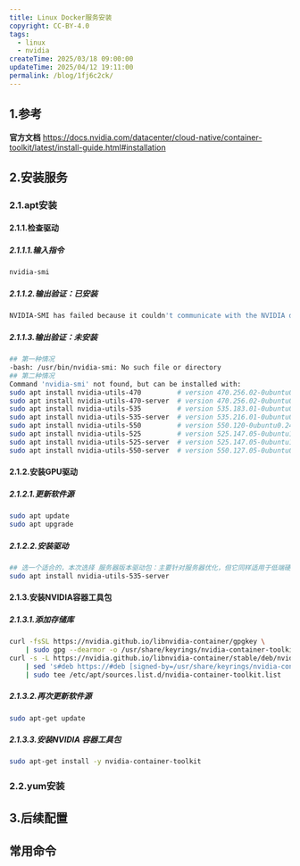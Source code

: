 ```yaml
---
title: Linux Docker服务安装
copyright: CC-BY-4.0
tags:
  - linux
  - nvidia
createTime: 2025/03/18 09:00:00
updateTime: 2025/04/12 19:11:00
permalink: /blog/1fj6c2ck/
---
```


## 1.参考

**官方文档**
https://docs.nvidia.com/datacenter/cloud-native/container-toolkit/latest/install-guide.html#installation

## 2.安装服务

### 2.1.apt安装

#### 2.1.1.检查驱动

##### 2.1.1.1.输入指令

```bash
nvidia-smi
```

##### 2.1.1.2.输出验证：已安装

```bash
NVIDIA-SMI has failed because it couldn't communicate with the NVIDIA driver. Make sure that the latest NVIDIA driver is installed and running.
```

##### 2.1.1.3.输出验证：未安装

```bash
## 第一种情况
-bash: /usr/bin/nvidia-smi: No such file or directory
## 第二种情况
Command 'nvidia-smi' not found, but can be installed with:
sudo apt install nvidia-utils-470         # version 470.256.02-0ubuntu0.24.04.1, or
sudo apt install nvidia-utils-470-server  # version 470.256.02-0ubuntu0.24.04.1
sudo apt install nvidia-utils-535         # version 535.183.01-0ubuntu0.24.04.1
sudo apt install nvidia-utils-535-server  # version 535.216.01-0ubuntu0.24.04.1
sudo apt install nvidia-utils-550         # version 550.120-0ubuntu0.24.04.1
sudo apt install nvidia-utils-525         # version 525.147.05-0ubuntu1
sudo apt install nvidia-utils-525-server  # version 525.147.05-0ubuntu1
sudo apt install nvidia-utils-550-server  # version 550.127.05-0ubuntu0.24.04.1
```

#### 2.1.2.安装GPU驱动

##### 2.1.2.1.更新软件源

```bash
sudo apt update
sudo apt upgrade
```

##### 2.1.2.2.安装驱动

```bash
## 选一个适合的，本次选择 服务器版本驱动包：主要针对服务器优化，但它同样适用于低端硬件，只是没有桌面驱动中的那些渲染功能。只要你的应用场景主要关注计算性能而非图形加速
sudo apt install nvidia-utils-535-server
```

#### 2.1.3.安装NVIDIA容器工具包

##### 2.1.3.1.添加存储库

```bash
curl -fsSL https://nvidia.github.io/libnvidia-container/gpgkey \
    | sudo gpg --dearmor -o /usr/share/keyrings/nvidia-container-toolkit-keyring.gpg
curl -s -L https://nvidia.github.io/libnvidia-container/stable/deb/nvidia-container-toolkit.list \
    | sed 's#deb https://#deb [signed-by=/usr/share/keyrings/nvidia-container-toolkit-keyring.gpg] https://#g' \
    | sudo tee /etc/apt/sources.list.d/nvidia-container-toolkit.list
```

##### 2.1.3.2.再次更新软件源

```bash
sudo apt-get update
```

##### 2.1.3.3.安装NVIDIA 容器工具包

```bash
sudo apt-get install -y nvidia-container-toolkit
```

### 2.2.yum安装

## 3.后续配置

## 常用命令

